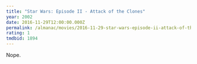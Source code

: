 ```yaml
---
title: "Star Wars: Episode II - Attack of the Clones"
year: 2002
date: 2016-11-29T12:00:00.000Z
permalink: /almanac/movies/2016-11-29-star-wars-episode-ii-attack-of-the-clones/index.html
rating: 1
tmdbid: 1894
---
```


Nope.